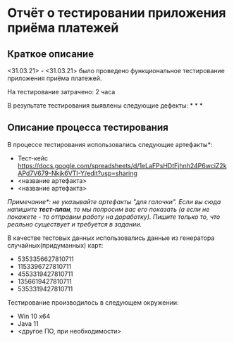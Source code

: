 # Отчёт о тестировании приложения приёма платежей

## Краткое описание

<31.03.21> - <31.03.21> было проведено функциональное тестирование приложения приёма платежей.

На тестирование затрачено: 2 часа

В результате тестирования выявлены следующие дефекты:
*
*
*

## Описание процесса тестирования

В процессе тестирования использовались следующие артефакты*:
* Тест-кейс https://docs.google.com/spreadsheets/d/1eLaFPsHDtFjhnh24P6wciZ2kAPd7V679-Nkjk6VTI-Y/edit?usp=sharing
* <название артефакта>
* <название артефакта>

*Примечание\*: не указывайте артефакты "для галочки". Если вы сюда напишите **тест-план**, то мы попросим вас его показать (а если не покажете - то отправим работу на доработку). Пишите только то, что реально существует и требуется в задании.*

В качестве тестовых данных использовались данные из генератора случайных(придуманных) карт:
* 5353356627810711
* 1153396727810711
* 4553319427810711
* 1356619427810711
* 5353319427810711

Тестирование производилось в следующем окружении:
* Win 10 x64
* Java 11
* <другое ПО, при необходимости>
